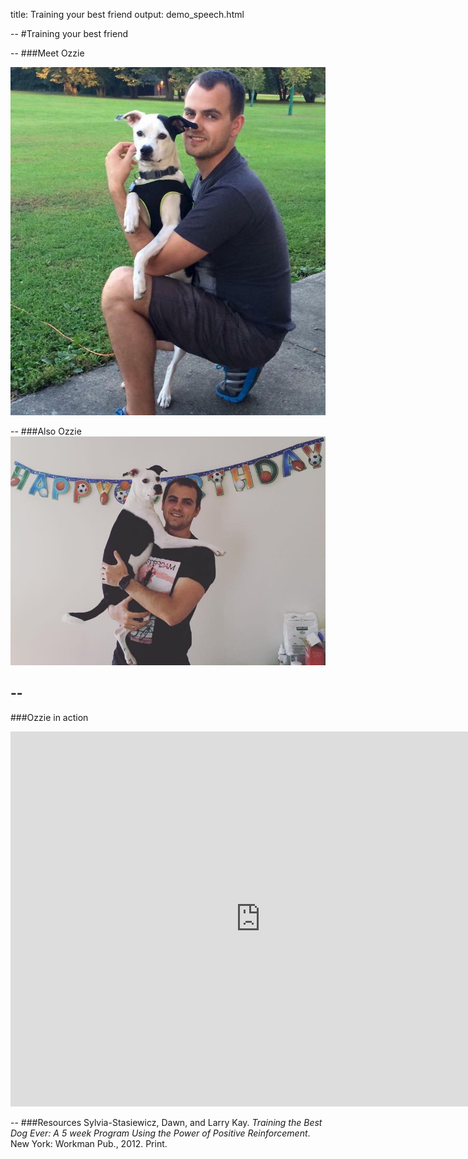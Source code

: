 title: Training your best friend
output: demo_speech.html

--
#Training your best friend

--
###Meet Ozzie

![Ozzie1](../pictures/Ozzie.jpg "First picture of Ozzie")

--
###Also Ozzie
![Ozzie2](../pictures/Ozzie2.jpg "Second picture of Ozzie")

--
--
###Ozzie in action

<iframe width="800" height="600" src="https://www.youtube.com/embed/ndNnf1q31X8" frameborder="0" allowfullscreen></iframe>

--
###Resources
Sylvia-Stasiewicz, Dawn, and Larry Kay. _Training the Best Dog Ever: A 5 week Program Using the Power of Positive Reinforcement_. New York: Workman Pub., 2012. Print.
